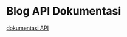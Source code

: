 # Blog API Dokumentasi
[dokumentasi API](https://documenter.getpostman.com/view/41742304/2sB34Zs4t7)
